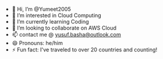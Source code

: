 - 👋 Hi, I’m @Yumeet2005
- 👀 I’m interested in Cloud Computing
- 🌱 I’m currently learning Coding  
- 💞️ I’m looking to collaborate on AWS Cloud
- 📫 contact me @ yusuf.basha@outlook.com
- 😄 Pronouns:  he/him
- ⚡ Fun fact: I've traveled to over 20 countries and counting!

<!---
Yumeet2005/Yumeet2005 is a ✨ special ✨ repository because its `README.md` (this file) appears on your GitHub profile.
You can click the Preview link to take a look at your changes.
--->
